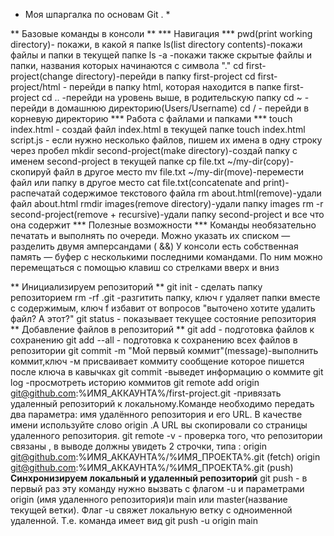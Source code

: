  * Моя шпаргалка по  основам Git . *

  ** Базовые команды в консоли **
  *** Навигация ***
  pwd(print working directory)- покажи, в какой я папке
  ls(list directory contents)-покажи файлы и папки в текущей папке
  ls -a -покажи также скрытые файлы и папки, названия которых начинаются с символа "."
  cd first-project(change directory)-перейди в папку first-project
  cd first-project/html - перейди в папку html, которая находится в папке first-project
  cd .. -перейди на уровень выше, в родительскую папку
  cd ~ - перейди в домашнюю директорию(Users/Username)
  cd / - перейди в корневую директорию
  *** Работа с файлами и папками ***
  touch index.html - создай файл index.html в текущей папке
  touch index.html script.js - если нужно несколько файлов, пишем их имена в одну строку      через пробел
  mkdir second-project(make directory)-создай папку с именем second-project в текущей папке
  cp file.txt ~/my-dir(copy)-скопируй файл в другое место
  mv file.txt ~/my-dir(move)-перемести файл или папку в другое место
  cat file.txt(concatenate and print)-распечатай содержимое текстового файла
  rm about.html(remove)-удали файл about.html
  rmdir images(remove directory)-удали папку images
  rm -r second-project(remove + recursive)-удали папку second-project и все что она содержит
 *** Полезные возможности ***
  Команды необязательно печатать и выполнять по очереди. Можно указать их списком — разделить двумя амперсандами ( &&)
  У консоли есть собственная память — буфер с несколькими последними командами. По ним можно перемещаться с помощью клавиш со стрелками вверх и вниз

  ** Инициализируем репозиторий **
  git init  - сделать папку репозиторием
  rm -rf .git -разгитить папку, ключ r удаляет папки вместе с содержимым, ключ f избавит от вопросов "выточено хотите удалить файл? А этот?"
  git status - показывает текущее состояние репозитория
  ** Добавление файлов в репозиторий **
  git add - подготовка файлов к сохранению
  git add --all - подготовка к сохранению всех файлов в репозитории
  git commit -m "Мой первый коммит"(message)-выполнить коммит,ключ -м присваивает коммиту сообщение которое пишется после ключа в кавычках
  git commit -выведет информацию о коммите
  git log -просмотреть историю коммитов
  git remote add origin git@github.com:%ИМЯ_АККАУНТА%/first-project.git -привязать удаленный репозиторий к локальному.Команде необходимо передать два параметра: имя удалённого репозитория и его URL. В качестве имени используйте слово origin .А URL вы скопировали со страницы удаленного репозитория.
 git remote -v - проверка того, что репозитории связаны , в выводе должны увидеть 2 строчки, типа : origin  git@github.com:%ИМЯ_АККАУНТА%/%ИМЯ_ПРОЕКТА%.git (fetch)
                origin  git@github.com:%ИМЯ_АККАУНТА%/%ИМЯ_ПРОЕКТА%.git (push)
  **Синхронизируем локальный и удаленный репозиторий**
 git push - в первый раз эту команду нужно вызвать с флагом -u и параметрами origin (имя удаленного репозитория)и main или master(название текущей ветки). Флаг -u свяжет локальную ветку с одноименной удаленной. Т.е. команда имеет вид git push -u origin main